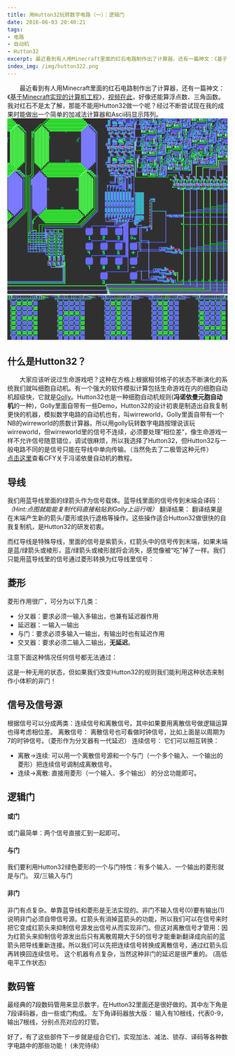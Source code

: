 ```yaml
---
title: 用Hutton32玩转数字电路（一）：逻辑门
date: 2016-06-03 20:40:21
tags:
- 电路
- 自动机
- Hutton32
excerpt: 最近看到有人用Minecraft里面的红石电路制作出了计算器，还有一篇神文：《基于Minecraft实现的计算机工程》，视频在此，好像还能算浮点数、三角函数。我对红石不是太了解，那能不能用Hutton32做一个呢？经过不断尝试现在我的成果时能做出一个简单的加减法计算器和Ascii码显示阵列。
index_img: /img/hutton322.png
---
```


<script src="/three/Painter.js"></script>
<script src="/three/huttonjax.js"></script>
　　最近看到有人用Minecraft里面的红石电路制作出了计算器，还有一篇神文：《[基于Minecraft实现的计算机工程](http://tieba.baidu.com/p/2757006332)》，[视频在此](http://www.acfun.tv/v/ac949079?shareUid=359740)，好像还能算浮点数、三角函数。我对红石不是太了解，那能不能用Hutton32做一个呢？经过不断尝试现在我的成果时能做出一个简单的加减法计算器和Ascii码显示阵列。
![加减法计算器](/img/hutton321.png) ![Ascii码显示阵](/img/hutton322.png)
## 什么是Hutton32？
<!--more-->
　　大家应该听说过生命游戏吧？这种在方格上根据相邻格子的状态不断演化的系统我们就叫细胞自动机。有一个强大的软件模拟计算包括生命游戏在内的细胞自动机超级快，它就是[Golly](http://golly.sourceforge.net/)。Hutton32也是一种细胞自动机规则(**冯诺依曼元胞自动机**的一种)，Golly里面自带有一些Demo，Hutton32的设计初衷是制造出自我复制更快的机器，模拟数字电路的自动机也有，叫wirreworld，Golly里面自带有一个NB的wirreworld的质数计算器。所以用golly玩转数字电路按理说该玩wirreworld，但wirreworld里的信号不连续，必须要处理“相位差”，像生命游戏一样不允许信号随意错位，调试很麻烦，所以我选择了Hutton32，但Hutton32与一般电路不同的是信号只能在导线中单向传输。（当然免去了二极管这种元件）
　　[点击这里](http://wenku.baidu.com/view/32b33b2ae2bd960590c67763.html)查看CFY关于冯诺依曼自动机的教程。
## 导线
我们用蓝导线里面的绿箭头作为信号载体。蓝导线里面的信号传到末端会译码：
*（Hint:点图就能能复制代码直接粘贴到Golly上运行哦）*
<canvas onload="showRLE(this,16,'x = 7, y = 25, rule = Hutton32\n6IM2$4IMIM2$2IM3IM2$I4MIM2$IM4IM2$2IMIMIM2$I2M3IM2$2I2M2IM2$IMI2MIM2$IMIMI2M2$2IMI3M2$2IM2I2M2$3I4M!')"></canvas> 翻译结果： <canvas onload="showRLE(this,16,'x = 8, y = 25, rule = Hutton32\n8I2$7IL2$7IJ2$6I2$6I.I2$6I.L2$6I.J2$6I.K2$6I.Q2$6I.S2$6I.T2$6I.R2$6I.pA!')"></canvas>
翻译结果是在末端产生新的箭头/菱形或执行退格等操作。这些操作适合Hutton32做很快的自我复制机，是Hutton32的研发初衷。

而红导线是特殊导线，里面的信号是紫箭头，红箭头中的信号传到末端，如果末端是蓝/绿箭头或棱形，蓝/绿箭头或棱形就将会消失，感觉像被“吃”掉了一样。我们只能用蓝导线里的信号通过菱形转换为红导线里信号：
<canvas onload="showRLE(this,16,'x = 10, y = 3, rule = Hutton32\n$2I3MpD2U2Q!')"></canvas>

## 菱形
菱形作用很广，可分为以下几类：
- 分叉器：要求必须一输入多输出，也兼有延迟器作用<br>
<canvas onload="showRLE(this,16,'x = 9, y = 5, rule = Hutton32\n$5.MIMI$IMIMIpB$5.MIMI!')"></canvas>
- 延迟器：一输入一输出<br>
<canvas onload="showRLE(this,16,'x = 8, y = 3, rule = Hutton32\nMIMIpBM2I2$MIMIMIMI!')"></canvas>
- 与门：要求必须多输入一输出，有输出时也有延迟作用
- 交叉器：要求必须二输入二输出，**无延迟**。<br>
<canvas onload="showRLE(this,16,'x = 7, y = 5, rule = Hutton32\n3.L$3.L$MIMpE2MI$3.L$3.L!')"></canvas>

注意下面这种情况任何信号都无法通过：


<canvas onload="showRLE(this,16,'x = 5, y = 5, rule = Hutton32\n2.J$2.J$2IpA2K$2.L$2.L!')"></canvas>

这是一种无用的状态，但如果我们改变Hutton32的规则我们能利用这种状态来制作小体积的非门！

## 信号及信号源

根据信号可以分成两类：连续信号和离散信号。其中如果要用离散信号做逻辑运算也得考虑相位差。
离散信号：<canvas onload="showRLE(this,16,'x = 16, y = 4, rule = Hutton32\n$.2IpAIM6IMIpA$.JOK!')"></canvas>
离散信号也可看做时钟信号，比如上面是以周期为7的时钟信号。（菱形作为分叉器有一代延迟）
连续信号：<canvas onload="showRLE(this,16,'x = 16, y = 4, rule = Hutton32\n$.2MpD10MpD$.N2O!')"></canvas>
它们可以相互转换：


- 离散->连续: 
可以用一个离散信号源和一个与门（一个多个输入、一个输出的菱形）把连续信号调制成离散信号。<br>
<canvas onload="showRLE(this,16,'x = 16, y = 5, rule = Hutton32\n$5MpAIM6IMI$5.J$3.LKpA$3.2IN!')"></canvas>
- 连续->离散: 
直接用菱形（一个输入、多个输出） 的分岔功能即可。<br>
<canvas onload="showRLE(this,16,'x = 16, y = 5, rule = Hutton32\n$7.M2ILMP$2IM4IpAMpAIpCP$7.M3I5M!')"></canvas>


## 逻辑门


#### 或门
或门最简单：两个信号直接汇到一起即可。
<canvas onload="showRLE(this,16,'x = 7, y = 5, rule = Hutton32\n3.P$3.P$3.L$2M5I!')"></canvas>
#### 与门
我们要利用Hutton32绿色菱形的一个与门特性：有多个输入、一个输出的菱形就是与门。
<canvas onload="showRLE(this,16,'x = 16, y = 5, rule = Hutton32\n2.P9.L$2.P9.L$2MpD2MpD3.3MpA2IpA$12.J$12.J!')"></canvas>
双/三输入与门
#### 非门
非门有点复杂。单靠蓝导线和菱形是无法实现的。非门不输入信号(0)要有输出(1)说明非门必须自带信号源。红箭头有消掉蓝箭头的功能，所以我们可以在信号来时把它变成红箭头来抑制信号源发出信号从而实现非门。但这对离散信号才管用：因为红箭头来抑制信号源发出后只有离散周期大于5的信号才能重新翻译成向前的蓝箭头把导线重新连接。所以我们可以先把连续信号转换成离散信号，通过红箭头后再转换回连续信号。
<canvas onload="showRLE(this,16,'x = 10, y = 8, rule = Hutton32\n2.2IpAIL$.IpAIpAQL$.JL.JLpAL$.JO.J3L$4IJLpAL$5.I2L$5.LpAL$5.4IpA!')"></canvas>
这个机器有点复杂，当然这种非门的延迟是很严重的。
<canvas onload="showRLE(this,16,'x = 10, y = 8, rule = Hutton32\n2.2IpAML$.MpAIpAQ$.JL.NLpAL$.JK.N3L$4MNLpAL$5.I2L$5.LpAL$5.4IpA!')"></canvas><canvas onload="showRLE(this,16,'x = 10, y = 8, rule = Hutton32\n2.2IpAIL$.IpCIpAQP$.JL.JLpAL$.JK.J3L$4IJLpAL$5.M2P$5.LpBP$5.2I2MpD!')"></canvas> (高低电平工作状态)

## 数码管
最经典的7段数码管用来显示数字，在Hutton32里面还是很好做的。其中左下角是7段译码器，由一些或门构成。
<canvas onload="showRLE(this,2,'x = 122, y = 183, rule = Hutton32\n89.IL.IL.IL.IL$58.31IpA2IpA2IpA2IpAIL$57.IJ41.L$56.IJ.L41K$55.IJ2.42IL$54.IJ.L44K$53.IJ2.46IL$52.IJ.L48K$51.IJ2.50IL$50.IJ.L52K$49.IJ2.54IL$48.IJ.L56K$45.3IJ2.58IL$44.IJ3.L60K.LK$43.IJ.IL.58I2L3KpA$42.IJ2.JL3.L56KLIL.J2K$41.IJ.ILJLIL.54I2L2KJL2.JpA$40.IJ2.JLJLJL3.L52KLILJLIL.J2K$39.IJ.ILJLJLJLIL.50I2L2KJLJLJL2.JpA$38.IJ2.JLJLJLJLJL3.L48KLILJLJLJLIL.J2K$37.IJ.ILJLJLJLJLJLIL.46I2L2KJLJLJLJLJL2.JpA$36.IJ2.JLJLJLJLJLJLJL3.L44KLILJLJLJLJLJLIL.JK$33.3IJ.ILJLJLJLJLJLJLJLIL.42IKL2KJLJLJLJLJLJLJL2.JK$33.J2IL.JLJLJLJLJLJLJLJLJL23.pA20.LILJLJLJLJLJLJLJLIL.JK$33.2JpAILJLJLJLJLJLJLJLJLJ2L43.LJLJLJLJLJLJLJLJLJL2.J$33.JIJ.LJLJLJLJLJLJLJLJLJLJ43.LJLJLJLJLJLJLJLJLJ2L.J$33.2JpA.LJLJLJLJLJLJLJLJLJLJ43.LJLJLJLJLJLJLJLJLJLJ.J$33.JIJ.LJLJLJLJLJLJLJLJLJLJ43.LJLJLJLJLJLJLJLJLJLJ.J$33.2JpA.LJLJLJLJLJLJLJLJLJLJ43.LJLJLJLJLJLJLJLJLJLJ.J$33.JIJ.LJLJLJLJLJLJLJLJLJLJpA42.LJLJLJLJLJLJLJLJLJLJ.J$33.2JpA.LJLJLJLJLJLJLJLJLJLJ43.LJLJLJLJLJLJLJLJLJLJ.J$33.J.J.LJLJLJLJLJLJLJLJLJLJpA39.pA2.LJLJLJLJLJLJLJLJLJLJ.J$33.J.J.LJLJLJLJLJLJLJLJLJLJ39.pA3.LJLJLJLJLJLJLJLJLJLJ.J$33.J.J.LJLJLJLJLJLJLJLJLJLJ38.pA4.LJLJLJLJLJLJLJLJLJLJ.J$33.J.J.LJLJLJLJLJLJLJLJLJLJ37.pA.pA3.LJLJLJLJLJLJLJLJLJLJ.J$33.J.J.LJLJLJLJLJLJLJLJLJLJ43.LJLJLJLJLJLJLJLJLJLJ.J$33.J.J.LJLJLJLJLJLJLJLJLJLJ37.pA.pA3.LJLJLJLJLJLJLJLJLJLJ.J$33.J.J.LJLJLJLJLJLJLJLJLJLJ43.LJLJLJLJLJLJLJLJLJLJ.J$33.J.J.LJLJLJLJLJLJLJLJLJLJ43.LJLJLJLJLJLJLJLJLJLJ.J$33.J.J.LJLJLJLJLJLJLJLJLJLJ43.LJLJLJLJLJLJLJLJLJLJ.J$33.J.J.LJLJLJLJLJLJLJLJLJLJ43.LJLJLJLJLJLJLJLJLJLJ.J$33.J.J.LJLJLJLJLJLJLJLJLJLJ43.LJLJLJLJLJLJLJLJLJLJ.J$33.J.J.LJLJLJLJLJLJLJLJLJLJ43.LJLJLJLJLJLJLJLJLJLJ.J$33.J.J.LJLJLJLJLJLJLJLJLJLJ43.LJLJLJLJLJLJLJLJLJLJ.J$33.J.J.LJLJLJLJLJLJLJLJLJLJ43.LJLJLJLJLJLJLJLJLJLJ.J$33.J.J.LJLJLJLJLJLJLJLJLJLJ43.LJLJLJLJLJLJLJLJLJLJ.J$33.J.J.LJLJLJLJLJLJLJLJLJLJ43.LJLJLJLJLJLJLJLJLJLJ.J$33.J.J.LJLJLJLJLJLJLJLJLJLJ43.LJLJLJLJLJLJLJLJLJLJ.J$33.J.J.LJLJLJLJLJLJLJLJLJLJ43.LJLJLJLJLJLJLJLJLJLJ.J$33.J.J.LJLJLJLJLJLJLJLJLJLJ43.LJLJLJLJLJLJLJLJLJLJ.J$33.J.J.LJLJLJLJLJLJLJLJLJLJ43.LJLJLJLJLJLJLJLJLJLJ.J$33.J.J.LJLJLJLJLJLJLJLJLJLJ43.LJLJLJLJLJLJLJLJLJLJ.J$33.J.J.LJLJLJLJLJLJLJLJLJLJ43.LJLJLJLJLJLJLJLJLJLJ.J$33.J.J.LJLJLJLJLJLJLJLJLJLJ43.LJLJLJLJLJLJLJLJLJLJ.J$33.J.J.LJLJLJLJLJLJLJLJLJLJ43.LJLJLJLJLJLJLJLJLJLJ.J$33.J.J.LJLJLJLJLJLJLJLJLJLJ43.LJLJLJLJLJLJLJLJLJLJ.J$33.J.J.LJLJLJLJLJLJLJLJLJLJ43.LJLJLJLJLJLJLJLJLJLJ.J$33.J.J.LJLJLJLJLJLJLJLJLJLJ43.LJLJLJLJLJLJLJLJLJLJ.J$33.J.J.LJLJLJLJLJLJLJLJLJLJ43.LJLJLJLJLJLJLJLJLJLJ.J$33.J.J.LJLJLJLJLJLJLJLJLJLJ43.LJLJLJLJLJLJLJLJLJLJ.J$33.J.J.LJLJLJLJLJLJLJLJLJLJ43.LJLJLJLJLJLJLJLJLJLJ.J$33.J.J.LJLJLJLJLJLJLJLJLJLJ22.pA.pA.pA16.LJLJLJLJLJLJLJLJLJLJ.J$33.J.J.LJLJLJLJLJLJLJLJLJLJ43.LJLJLJLJLJLJLJLJLJLJ.J$33.J.J.LJLJLJLJLJLJLJLJLJIJ22.pA.pA.pA16.LJLJLJLJLJLJLJLJLJLJ.J$33.J.J.LJLJLJLJLJLJLJLJLJ45.LJLJLJLJLJLJLJLJLJIJ.J$33.J.J.IJLJLJLJLJLJLJLJIJ.L43KLJLJLJLJLJLJLJLJLJ3.J$33.J.J3.LJLJLJLJLJLJLJ3.42ILJIJLJLJLJLJLJLJLJIJ3.J$33.J.J3.IJLJLJLJLJLJIJ.L44KJ2KLJLJLJLJLJLJLJ5.J$33.J.J5.LJLJLJLJLJ3.46ILJIJLJLJLJLJLJIJ5.J$33.J.J5.IJLJLJLJIJ.L48KJ2KLJLJLJLJLJ7.J$33.J.J7.LJLJLJ3.50ILJIJLJLJLJIJ7.J$33.J.J7.IJLJIJ.L52KJ2KLJLJLJ9.J$33.J.J9.LJ3.54ILJIJLJIJ9.J$33.J.J9.IJ.L56KJ2KLJ11.J$33.J.J12.58ILJIJ11.J$33.J.J10.L60KJ6K7.J$33.J.J7.IL.58I2L6KJpA7.J$33.J.J7.JL3.L56KLIL2.JpA.J2K5.J$33.J.J5.ILJLIL.54I2L2KJL3.J2KJpA5.J$33.J.J5.JLJLJL3.L52KLILJLIL2.JpA.J2K3.J$32.IJ.J3.ILJLJLJLIL.50I2L2KJLJLJL3.J2KJpA3.J$31.IJ2.J3.JLJLJLJLJL3.L48KLILJLJLJLIL2.JpA.J2K.J$28.3IJ2.IJ.ILJLJLJLJLJLIL.46I2L2KJLJLJLJLJL3.J2KJpA.J$28.J4.IJ2.JLJLJLJLJLJLJL3.L44KLILJLJLJLJLJLIL2.JpA.JK$28.J.3IJ.ILJLJLJLJLJLJLJLIL.42IKL2KJLJLJLJLJLJLJL3.JK.J$28.J.J4.JLJLJLJLJLJLJLJLJL44.LILJLJLJLJLJLJLJLIL2.J.J$28.J.J.2ILJLJLJLJLJLJLJLJLJ2L43.LJLJLJLJLJLJLJLJLJL2.J.J$28.J.J.JKLJLJLJLJLJLJLJLJLJLJ43.LJLJLJLJLJLJLJLJLJ2L.J.J$28.J.J.pAJLJLJLJLJLJLJLJLJLJLJ43.LJLJLJLJLJLJLJLJLJLJ.J.J$28.J.J.JKLJLJLJLJLJLJLJLJLJLJ43.LJLJLJLJLJLJLJLJLJLJ.J.J$28.J.J.pAJLJLJLJLJLJLJLJLJLJLJ43.LJLJLJLJLJLJLJLJLJLJ.J.J$28.J.J.JKLJLJLJLJLJLJLJLJLJLJ43.LJLJLJLJLJLJLJLJLJLJ.J.J$28.J.J.pAJLJLJLJLJLJLJLJLJLJLJ43.LJLJLJLJLJLJLJLJLJLJ.J.J$28.J.J.JKLJLJLJLJLJLJLJLJLJLJ43.LJLJLJLJLJLJLJLJLJLJ.J.J$28.J.J.pAJLJLJLJLJLJLJLJLJLJLJ43.LJLJLJLJLJLJLJLJLJLJ.J.J$28.J.J.J.LJLJLJLJLJLJLJLJLJLJ43.LJLJLJLJLJLJLJLJLJLJ.J.J$28.J.J.J.LJLJLJLJLJLJLJLJLJLJ43.LJLJLJLJLJLJLJLJLJLJ.J.J$28.J.J.J.LJLJLJLJLJLJLJLJLJLJ43.LJLJLJLJLJLJLJLJLJLJ.J.J$28.J.J.J.LJLJLJLJLJLJLJLJLJLJ43.LJLJLJLJLJLJLJLJLJLJ.J.J$28.J.J.J.LJLJLJLJLJLJLJLJLJLJ.pA41.LJLJLJLJLJLJLJLJLJLJ.J.J$28.J.J.J.LJLJLJLJLJLJLJLJLJLJ39.pA.pA.LJLJLJLJLJLJLJLJLJLJ.J.J$28.J.J.J.LJLJLJLJLJLJLJLJLJLJpA.pA37.pA2.LJLJLJLJLJLJLJLJLJLJ.J.J$28.J.J.J.LJLJLJLJLJLJLJLJLJLJ39.pA.pA.LJLJLJLJLJLJLJLJLJLJ.J.J$28.J.J.J.LJLJLJLJLJLJLJLJLJLJ43.LJLJLJLJLJLJLJLJLJLJ.J.J$28.J.J.J.LJLJLJLJLJLJLJLJLJLJ43.LJLJLJLJLJLJLJLJLJLJ.J.J$28.J.J.J.LJLJLJLJLJLJLJLJLJLJ43.LJLJLJLJLJLJLJLJLJLJ.J.J$28.J.J.J.LJLJLJLJLJLJLJLJLJLJ43.LJLJLJLJLJLJLJLJLJLJ.J.J$28.J.J.J.LJLJLJLJLJLJLJLJLJLJ43.LJLJLJLJLJLJLJLJLJLJ.J.J$28.J.J.J.LJLJLJLJLJLJLJLJLJLJ43.LJLJLJLJLJLJLJLJLJLJ.J.J$28.J.J.J.LJLJLJLJLJLJLJLJLJLJ43.LJLJLJLJLJLJLJLJLJLJ.J.J$28.J.J.J.LJLJLJLJLJLJLJLJLJLJ43.LJLJLJLJLJLJLJLJLJLJ.J.J$28.J.J.J.LJLJLJLJLJLJLJLJLJLJ43.LJLJLJLJLJLJLJLJLJLJ.J.J$28.J.J.J.LJLJLJLJLJLJLJLJLJLJ43.LJLJLJLJLJLJLJLJLJLJ.J.J$28.J.J.J.LJLJLJLJLJLJLJLJLJLJ43.LJLJLJLJLJLJLJLJLJLJ.J.J$28.J.J.J.LJLJLJLJLJLJLJLJLJLJ43.LJLJLJLJLJLJLJLJLJLJ.J.J$28.J.J.J.LJLJLJLJLJLJLJLJLJLJ43.LJLJLJLJLJLJLJLJLJLJ.J.J$28.J.J.J.LJLJLJLJLJLJLJLJLJLJ43.LJLJLJLJLJLJLJLJLJLJ.J.J$28.J.J.J.LJLJLJLJLJLJLJLJLJLJ43.LJLJLJLJLJLJLJLJLJLJ.J.J$28.J.J.J.LJLJLJLJLJLJLJLJLJLJ43.LJLJLJLJLJLJLJLJLJLJ.J.J$28.J.J.J.LJLJLJLJLJLJLJLJLJLJ43.LJLJLJLJLJLJLJLJLJLJ.J.J$28.J.J.J.LJLJLJLJLJLJLJLJLJLJ43.LJLJLJLJLJLJLJLJLJLJ.J.J$28.J.J.J.LJLJLJLJLJLJLJLJLJLJ43.LJLJLJLJLJLJLJLJLJLJ.J.J$28.J.J.J.LJLJLJLJLJLJLJLJLJLJ43.LJLJLJLJLJLJLJLJLJLJ.J.J$28.J.J.J.LJLJLJLJLJLJLJLJLJLJ43.LJLJLJLJLJLJLJLJLJLJ.J.J$28.J.J.J.LJLJLJLJLJLJLJLJLJLJ43.LJLJLJLJLJLJLJLJLJLJ.J.J$28.J.J.J.LJLJLJLJLJLJLJLJLJIJ19.pA.pA21.LJLJLJLJLJLJLJLJLJLJ.J.J$28.J.J.J.LJLJLJLJLJLJLJLJLJIL43.LJLJLJLJLJLJLJLJLJIJ.J.J$28.J.J.J.IJLJLJLJLJLJLJLJI2JL19.pA.pA21.LJLJLJLJLJLJLJLJLJ3.J.J$28.J.J.J3.LJLJLJLJLJLJLJ2IJ42IL.IJLJLJLJLJLJLJLJIJ2.IJ.J$28.J.J.J3.IJLJLJLJLJLJI2JL44K3.LJLJLJLJLJLJLJ3.IJ.IJ$28.J.J.J5.LJLJLJLJLJ2IJ46IL.IJLJLJLJLJLJIJ2.IJ.IJ.I$28.J.J.J5.IJLJLJLJI2JL48K3.LJLJLJLJLJ3.IJ.IJ.IJ$28.J.J.J7.LJLJLJ2IJ50IL.IJLJLJLJIJ2.IJ.IJ.IJ$28.J.J.J7.IJLJI2JL52K3.LJLJLJ3.IJ.IJ.IJ$28.J.J.J9.LJ2IJ54IL.IJLJIJ2.IJ.IJ.IJ$28.J.J.J9.I2JL56K3.LJ3.IJ.IJ.IJ$28.J.J.J7.4IJ58IL.IJ2.IJ.IJ.IJ$28.J.J.J6.IJ2.L60K4.IJ.IJ.IJ$28.J.J.J5.IJ3.58IL5.IJ.IJ.IJ$28.J.J.J4.IJ6.L56K4.IJ.IJ.IJ$28.J.J.J3.IJ7.54IL5.IJ.IJ.IJ$28.J.J.J2.IpAJ9.L52K4.IJ.IJ.IJ$28.J.J.J.IJ11.50IL5.IJ.IJ.IJ$28.J.J.J.pAJ13.L48K4.IJ.IJ.IJ$28.J.J.J.JK13.46IL5.IJ.IJ.IJ$28.J.J.J.pAJ15.L44K4.IJ.IJ.IJ$28.J.J.J.JK15.43IK4.IJ.IJ.IJ$28.J.J.J.pAJ62.IJ.IJ.IJ$28.J.J.J.J.62IJ.IJ.IJ$28.J.J.J.J.J62.IJ.IJ$28.J.J.J.J.J.61IJ.IJ$28.J.J.J.J.J.J61.IJ$28.J.J.J.J.J.J.60IJ$28.J.J.J.J.J.J.J$28.J.J.J.J.J.J.J$28.J.J.J.J.J.J.J$28.J.J.J.J.J.J.J$28.J.J.J.J.J.J.J$pA27IJ.J.J.J.J.J.J$J3.J2.J5.pAL.J2.J2.J2.pAL3.J.J.J.J.J.J$J3.J2.J5.JL.J2.J2.J2.JL3.J.J.J.J.J.J$pA3IpA2IpA5IpA2IpA2IpA2IpA2IpA4IJ.J.J.J.J.J$J3.J2.J2.J2.J2.J2.J2.J2.J6.J.J.J.J.J$J3.pAL.J2.J2.J2.pAL.J2.pAL.J6.J.J.J.J.J$J3.JL.J2.J2.J2.JL.J2.JL.J6.J.J.J.J.J$pA3IpA2IpA2IpA2IpA2IpA2IpA2IpA2IpA6IJ.J.J.J.J$J3.J2.J2.J2.J2.J2.J2.J2.J8.J.J.J.J$J3.pAL.pAL.J2.pAL.pAL.J2.pAL.pAL7.J.J.J.J$J3.JL.JL.J2.JL.JL.J2.JL.JL7.J.J.J.J$pA3IpA2IpA2IpA2IpA2IpA2IpA2IpA2IpA8IJ.J.J.J$J3.J2.J2.J2.J2.J2.J2.J2.J10.J.J.J$J3.J2.pAL.pAL.pAL.pAL.pAL.pAL.pAL9.J.J.J$J3.J2.JL.JL.JL.JL.JL.JL.JL9.J.J.J$pA3IpA2IpA2IpA2IpA2IpA2IpA2IpA2IpA10IJ.J.J$J.J.J2.J2.J2.J2.J2.J2.J2.J12.J.J$J.J.J2.pAL.pAL.pAL.pAL.J2.pAL.pAL11.J.J$J.J.J2.JL.JL.JL.JL.J2.JL.JL11.J.J$J.J.pA2IpA2IpA2IpA2IpA2IpA2IpA2IpA12IJ.J$J.J.J2.J2.J2.J2.J2.J2.J2.J14.J$JLpA.pAL.pAL.pAL.J2.J2.pAL.pAL.pAL13.J$JLJ.JL.JL.JL.J2.J2.JL.JL.JL13.J$pAIpAIpA2IpA2IpA2IpA2IpA2IpA2IpA2IpA14IJ$J.J.J2.J2.J2.J2.J2.J2.J2.J!')"></canvas>
左下角译码器放大版：
<canvas onload="showRLE(this,8,'x = 28, y = 25, rule = Hutton32\npA27I$J3.J2.J5.pAL.J2.J2.J2.pAL$J3.J2.J5.JL.J2.J2.J2.JL$pA3IpA2IpA5IpA2IpA2IpA2IpA2IpA2I$J3.J2.J2.J2.J2.J2.J2.J2.J$J3.pAL.J2.J2.J2.pAL.J2.pAL.J$J3.JL.J2.J2.J2.JL.J2.JL.J$pA3IpA2IpA2IpA2IpA2IpA2IpA2IpA2IpA2I$J3.J2.J2.J2.J2.J2.J2.J2.J$J3.pAL.pAL.J2.pAL.pAL.J2.pAL.pAL$J3.JL.JL.J2.JL.JL.J2.JL.JL$pA3IpA2IpA2IpA2IpA2IpA2IpA2IpA2IpA2I$J3.J2.J2.J2.J2.J2.J2.J2.J$J3.J2.pAL.pAL.pAL.pAL.pAL.pAL.pAL$J3.J2.JL.JL.JL.JL.JL.JL.JL$pA3IpA2IpA2IpA2IpA2IpA2IpA2IpA2IpA2I$J.J.J2.J2.J2.J2.J2.J2.J2.J$J.J.J2.pAL.pAL.pAL.pAL.J2.pAL.pAL$J.J.J2.JL.JL.JL.JL.J2.JL.JL$J.J.pA2IpA2IpA2IpA2IpA2IpA2IpA2IpA2I$J.J.J2.J2.J2.J2.J2.J2.J2.J$JLpA.pAL.pAL.pAL.J2.J2.pAL.pAL.pAL$JLJ.JL.JL.JL.J2.J2.JL.JL.JL$pAIpAIpA2IpA2IpA2IpA2IpA2IpA2IpA2IpA2I$J.J.J2.J2.J2.J2.J2.J2.J2.J!')"></canvas>
输入有10根线，代表0-9，输出7根线，分别点亮对应的灯管。

好了，有了这些部件下一步就是组合它们，实现加法、减法、锁存、译码等各种数字电路中的那些功能！
(未完待续)